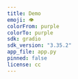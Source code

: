 ```yaml
---
title: Demo 
emoji: 👁️
colorFrom: purple
colorTo: purple
sdk: gradio
sdk_version: "3.35.2"
app_file: app.py
pinned: false
license: cc
---
```

